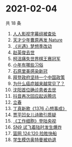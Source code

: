# 2021-02-04

共 18 条

<!-- BEGIN ZHIHUSEARCH -->
<!-- 最后更新时间 Thu Feb 04 2021 19:12:27 GMT+0800 (CST) -->
1. [人人影视字幕组被查处](https://www.zhihu.com/search?q=人人影视字幕组)
1. [天才少年曹原再发 Nature](https://www.zhihu.com/search?q=曹原)
1. [《光遇》梦想季改动](https://www.zhihu.com/search?q=光遇)
1. [赵英俊去世](https://www.zhihu.com/search?q=赵英俊去世)
1. [柯洁痛失世界棋王赛冠军](https://www.zhihu.com/search?q=柯洁)
1. [小年有哪些习俗](https://www.zhihu.com/search?q=小年)
1. [石原里美感染新冠](https://www.zhihu.com/search?q=石原里美新冠)
1. [拜登政府坚持一个中国政策](https://www.zhihu.com/search?q=拜登政府)
1. [为什么癌症越来越常见了？](https://www.zhihu.com/search?q=癌症)
1. [沈阳首位确诊患者去世](https://www.zhihu.com/search?q=沈阳尹老太)
1. [抖音再次回应起诉腾讯](https://www.zhihu.com/search?q=抖音起诉腾讯)
1. [立春](https://www.zhihu.com/search?q=立春)
1. [丁真新歌《1376 心想事成》](https://www.zhihu.com/search?q=丁真新歌)
1. [贾平凹女儿诗歌引质疑](https://www.zhihu.com/search?q=贾平凹女儿)
1. [《工作细胞》登陆央视](https://www.zhihu.com/search?q=工作细胞)
1. [SN9 试飞着陆时发生爆炸](https://www.zhihu.com/search?q=sn9)
1. [篮网 124:120 险胜快船](https://www.zhihu.com/search?q=篮网)
1. [学生模仿奥特曼被劝退](https://www.zhihu.com/search?q=学生模仿奥特曼)
<!-- END ZHIHUSEARCH -->
